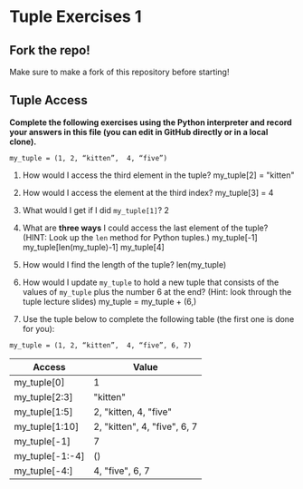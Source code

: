 # Tuple Exercises 1
## Fork the repo!
Make sure to make a fork of this repository before starting!

## Tuple Access
**Complete the following exercises using the Python interpreter and record your answers in this file (you can edit in GitHub directly or in a local clone).**

```my_tuple = (1, 2, “kitten”,  4, “five”)```

1. How would I access the third element in the tuple? 
    my_tuple[2] = "kitten"

2. How would I access the element at the third index?
    my_tuple[3] = 4

3. What would I get if I did `my_tuple[1]`?
    2

4. What are **three ways** I could access the last element of the tuple?<br>
(HINT: Look up the `len` method for Python tuples.)
    my_tuple[-1]
    my_tuple[len(my_tuple)-1]
    my_tuple[4]

5. How would I find the length of the tuple?
    len(my_tuple)

6. How would I update `my_tuple` to hold a new tuple that consists of the values of `my_tuple` plus the number 6 at the end? (Hint: look through the tuple lecture slides)
    my_tuple = my_tuple + (6,)

7. Use the tuple below to complete the following table (the first one is done for you):

```my_tuple = (1, 2, “kitten”,  4, “five”, 6, 7)```

| Access | Value |
|---------|----------|
| my_tuple[0]     | 1 |
| my_tuple[2:3]   | "kitten"|
| my_tuple[1:5]   | 2, "kitten, 4, "five"|
| my_tuple[1:10]  | 2, "kitten", 4, "five", 6, 7|
| my_tuple[-1]    | 7|
| my_tuple[-1:-4] | ()|
| my_tuple[-4:]   | 4, "five", 6, 7|
